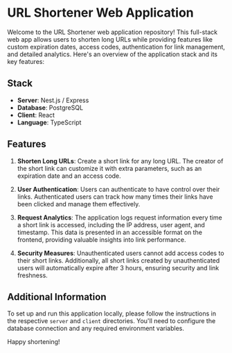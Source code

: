 # URL Shortener Web Application

Welcome to the URL Shortener web application repository! This full-stack web app allows users to shorten long URLs while providing features like custom expiration dates, access codes, authentication for link management, and detailed analytics. Here's an overview of the application stack and its key features:

## Stack

- **Server**: Nest.js / Express
- **Database**: PostgreSQL
- **Client**: React
- **Language**: TypeScript

## Features

1. **Shorten Long URLs**: Create a short link for any long URL. The creator of the short link can customize it with extra parameters, such as an expiration date and an access code.

2. **User Authentication**: Users can authenticate to have control over their links. Authenticated users can track how many times their links have been clicked and manage them effectively.

3. **Request Analytics**: The application logs request information every time a short link is accessed, including the IP address, user agent, and timestamp. This data is presented in an accessible format on the frontend, providing valuable insights into link performance.

4. **Security Measures**: Unauthenticated users cannot add access codes to their short links. Additionally, all short links created by unauthenticated users will automatically expire after 3 hours, ensuring security and link freshness.

## Additional Information

To set up and run this application locally, please follow the instructions in the respective `server` and `client` directories. You'll need to configure the database connection and any required environment variables.

Happy shortening!
